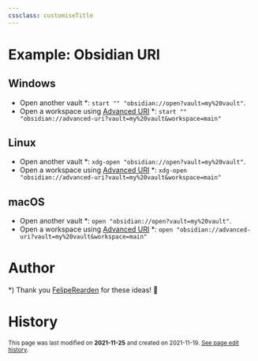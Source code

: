 ```yaml
---
cssclass: customiseTitle
---
```

# Example: Obsidian URI

## Windows
- Open another vault \*: `start "" "obsidian://open?vault=my%20vault"`.
- Open a workspace using [Advanced URI](https://github.com/Vinzent03/obsidian-advanced-uri) \*: `start "" "obsidian://advanced-uri?vault=my%20vault&workspace=main"`

## Linux
- Open another vault \*: `xdg-open "obsidian://open?vault=my%20vault"`.
- Open a workspace using [Advanced URI](https://github.com/Vinzent03/obsidian-advanced-uri) \*: `xdg-open "obsidian://advanced-uri?vault=my%20vault&workspace=main"`

## macOS
- Open another vault \*: `open "obsidian://open?vault=my%20vault"`.
- Open a workspace using [Advanced URI](https://github.com/Vinzent03/obsidian-advanced-uri) \*: `open "obsidian://advanced-uri?vault=my%20vault&workspace=main"`

# Author
\*) Thank you [FelipeRearden](https://github.com/FelipeRearden) for these ideas! 🙂

# History
<small>This page was last modified on <strong>2021-11-25</strong> and created on 2021-11-19. <a href="https://github.com/Taitava/obsidian-shellcommands-documentation/commits/main/./Example%20shell%20commands/Obsidian%20URI.md">See page edit history</a>.</small>
